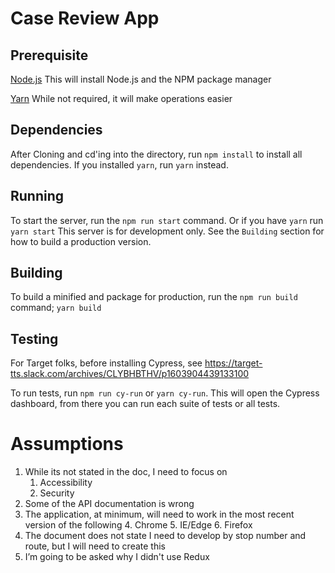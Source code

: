 # Case Review App


## Prerequisite
[Node.js](https://nodejs.org/en/)
This will install Node.js and the NPM package manager

[Yarn](https://yarnpkg.com/getting-started/install)
While not required, it will make operations easier 

## Dependencies
After Cloning and cd'ing into the directory, run `npm install` to install all dependencies. If you installed `yarn`, run `yarn` instead.


## Running
To start the server, run the `npm run start` command. Or if you have `yarn` run `yarn start` This server is for development only. See the `Building` section for how to build a production version. 

## Building 
To build a minified and package for production, run the `npm run build` command; `yarn build` 

## Testing
For Target folks, before installing Cypress, see https://target-tts.slack.com/archives/CLYBHBTHV/p1603904439133100


To run tests, run `npm run cy-run` or `yarn cy-run`.  This will open the Cypress dashboard, from there you can run each suite of tests or all tests.


# Assumptions


1. While its not stated in the doc, I need to focus on
    1. Accessibility
    2. Security
2. Some of the API documentation is wrong
3. The application, at minimum, will need to work in the most recent version of the following
	4. Chrome
	5. IE/Edge
	6. Firefox
4. The document does not state I need to develop by stop number and route, but I will need to create this
5. I’m going to be asked why I didn't use Redux
